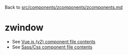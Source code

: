Back to [src/components/zcomponents/zcomponents.md](../zcomponents.md)

# zwindow

 - See [Vue.js (v2) component file contents](./zwindow.vue)
 - See [Sass/Css component file contents](./zwindow.scss)
